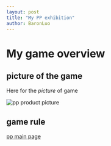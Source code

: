 ```yaml
---
layout: post
title: "My PP exhibition"
author: BaronLuo
---
```

# My game overview

## picture of the game

Here for the *picture* of game

![pp product picture]()

## game rule



[pp main page](https:personalproject.me)